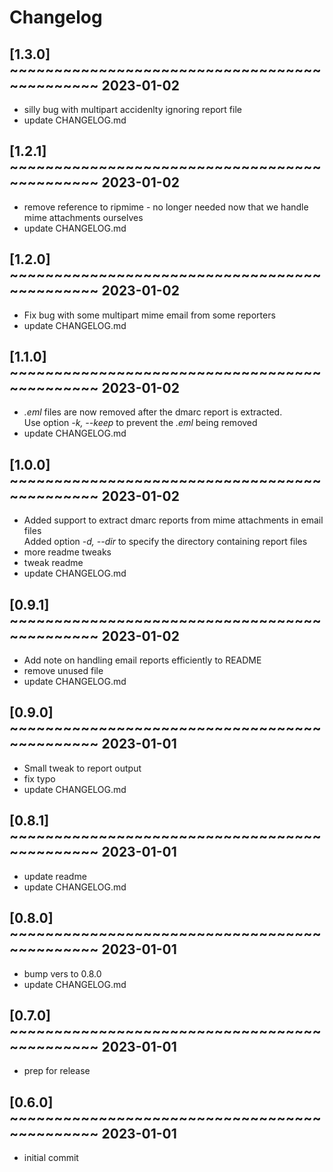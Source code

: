 # Changelog

## [1.3.0] ~~~~~~~~~~~~~~~~~~~~~~~~~~~~~~~~~~~~~~~~~~~~~ 2023-01-02
 - silly bug with multipart accidenlty ignoring report file  
 - update CHANGELOG.md  

## [1.2.1] ~~~~~~~~~~~~~~~~~~~~~~~~~~~~~~~~~~~~~~~~~~~~~ 2023-01-02
 - remove reference to ripmime - no longer needed now that we handle mime attachments ourselves  
 - update CHANGELOG.md  

## [1.2.0] ~~~~~~~~~~~~~~~~~~~~~~~~~~~~~~~~~~~~~~~~~~~~~ 2023-01-02
 - Fix bug with some multipart mime email from some reporters  
 - update CHANGELOG.md  

## [1.1.0] ~~~~~~~~~~~~~~~~~~~~~~~~~~~~~~~~~~~~~~~~~~~~~ 2023-01-02
 - *.eml* files are now removed after the dmarc report is extracted.  
   Use option *-k, --keep* to prevent the *.eml* being removed  
 - update CHANGELOG.md  

## [1.0.0] ~~~~~~~~~~~~~~~~~~~~~~~~~~~~~~~~~~~~~~~~~~~~~ 2023-01-02
 - Added support to extract dmarc reports from mime attachments in email files  
   Added option *-d, --dir* to specify the directory containing report files  
 - more readme tweaks  
 - tweak readme  
 - update CHANGELOG.md  

## [0.9.1] ~~~~~~~~~~~~~~~~~~~~~~~~~~~~~~~~~~~~~~~~~~~~~ 2023-01-02
 - Add note on handling email reports efficiently to README  
 - remove unused file  
 - update CHANGELOG.md  

## [0.9.0] ~~~~~~~~~~~~~~~~~~~~~~~~~~~~~~~~~~~~~~~~~~~~~ 2023-01-01
 - Small tweak to report output  
 - fix typo  
 - update CHANGELOG.md  

## [0.8.1] ~~~~~~~~~~~~~~~~~~~~~~~~~~~~~~~~~~~~~~~~~~~~~ 2023-01-01
 - update readme  
 - update CHANGELOG.md  

## [0.8.0] ~~~~~~~~~~~~~~~~~~~~~~~~~~~~~~~~~~~~~~~~~~~~~ 2023-01-01
 - bump vers to 0.8.0  
 - update CHANGELOG.md  

## [0.7.0] ~~~~~~~~~~~~~~~~~~~~~~~~~~~~~~~~~~~~~~~~~~~~~ 2023-01-01
 - prep for release  

## [0.6.0] ~~~~~~~~~~~~~~~~~~~~~~~~~~~~~~~~~~~~~~~~~~~~~ 2023-01-01
 - initial commit  

